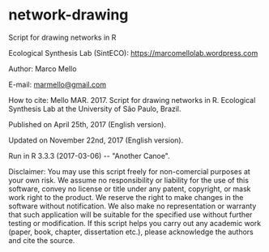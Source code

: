 # network-drawing

Script for drawing networks in R

Ecological Synthesis Lab (SintECO): https://marcomellolab.wordpress.com

Author: Marco Mello

E-mail: marmello@gmail.com 

How to cite: Mello MAR. 2017. Script for drawing networks in R. Ecological Synthesis Lab at the University of São Paulo, Brazil.

Published on April 25th, 2017 (English version).

Updated on November 22nd, 2017 (English version).

Run in R 3.3.3 (2017-03-06) -- "Another Canoe".

Disclaimer: You may use this script freely for non-comercial purposes at your own risk. We assume no responsibility or liability for the use of this software, convey no license or title under any patent, copyright, or mask work right to the product. We reserve the right to make changes in the software without notification. We also make no representation or warranty that such application will be suitable for the specified use without further testing or modification. If this script helps you carry out any academic work (paper, book, chapter, dissertation etc.), please acknowledge the authors and cite the source.
